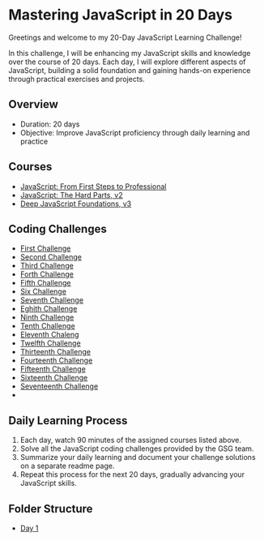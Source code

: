 # Mastering JavaScript in 20 Days 

Greetings and welcome to my 20-Day JavaScript Learning Challenge!

In this challenge, I will be enhancing my JavaScript skills and knowledge over the course of 20 days. Each day, I will explore different aspects of JavaScript, building a solid foundation and gaining hands-on experience through practical exercises and projects.

## Overview

- Duration: 20 days
- Objective: Improve JavaScript proficiency through daily learning and practice

## Courses

- [JavaScript: From First Steps to Professional](https://frontendmasters.com/courses/javascript-first-steps/)
- [JavaScript: The Hard Parts, v2](https://frontendmasters.com/courses/javascript-hard-parts-v2/)
- [Deep JavaScript Foundations, v3](https://frontendmasters.com/courses/deep-javascript-v3/)

## Coding Challenges
- [First Challenge](https://www.freecodecamp.org/learn/javascript-algorithms-and-data-structures/basic-javascript/compound-assignment-with-augmented-multiplication)
- [Second Challenge](https://www.freecodecamp.org/learn/javascript-algorithms-and-data-structures/basic-javascript/concatenating-strings-with-the-plus-equals-operator)
- [Third Challenge](https://www.freecodecamp.org/learn/javascript-algorithms-and-data-structures/basic-javascript/use-bracket-notation-to-find-the-nth-to-last-character-in-a-string)
- [Forth Challenge](https://www.freecodecamp.org/learn/javascript-algorithms-and-data-structures/basic-javascript/use-bracket-notation-to-find-the-nth-to-last-character-in-a-string)
- [Fifth Challenge](https://www.freecodecamp.org/learn/javascript-algorithms-and-data-structures/basic-javascript/profile-lookup)
- [Six Challenge](https://www.freecodecamp.org/learn/javascript-algorithms-and-data-structures/basic-data-structures/copy-array-items-using-slice)
- [Seventh Challenge](https://www.freecodecamp.org/learn/javascript-algorithms-and-data-structures/basic-data-structures/combine-arrays-with-the-spread-operator)
- [Eghith Challenge](https://www.freecodecamp.org/learn/javascript-algorithms-and-data-structures/basic-javascript/return-a-value-from-a-function-with-return)
- [Ninth Challenge](https://www.freecodecamp.org/learn/javascript-algorithms-and-data-structures/basic-javascript/global-scope-and-functions)
- [Tenth Challenge](https://www.freecodecamp.org/learn/javascript-algorithms-and-data-structures/basic-javascript/local-scope-and-functions)
- [Eleventh Chaleng ](https://www.freecodecamp.org/learn/javascript-algorithms-and-data-structures/basic-javascript/global-vs--local-scope-in-functions)
- [Twelfth Challenge](https://www.freecodecamp.org/learn/javascript-algorithms-and-data-structures/basic-javascript/stand-in-line)
- [Thirteenth Challenge](https://www.freecodecamp.org/learn/javascript-algorithms-and-data-structures/basic-javascript/use-multiple-conditional-ternary-operators)
- [Fourteenth Challenge](https://www.freecodecamp.org/learn/javascript-algorithms-and-data-structures/basic-javascript/golf-code)
- [Fifteenth Challenge](https://www.freecodecamp.org/learn/javascript-algorithms-and-data-structures/functional-programming/use-the-map-method-to-extract-data-from-an-array)
- [Sixteenth Challenge](https://www.freecodecamp.org/learn/javascript-algorithms-and-data-structures/functional-programming/use-the-filter-method-to-extract-data-from-an-array)
- [Seventeenth Challenge](https://github.com/orjwan-alrajaby/gsg-expressjs-backend-training-2023/blob/main/learning-sprint-1/week3-task/task.md)
- []()
## Daily Learning Process

1. Each day, watch 90 minutes of the assigned courses listed above.
2. Solve all the JavaScript coding challenges provided by the GSG team.
3. Summarize your daily learning and document your challenge solutions on a separate readme page.
4. Repeat this process for the next 20 days, gradually advancing your JavaScript skills.

## Folder Structure
- [Day 1](https://github.com/salsabeel-alsahory/Mastering-JavaScript-in-20-Days/blob/main/Day1.md)
